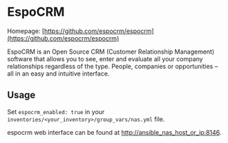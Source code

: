 # EspoCRM

Homepage: [https://github.com/espocrm/espocrm](https://github.com/espocrm/espocrm)

EspoCRM is an Open Source CRM (Customer Relationship Management) software that allows you to see, enter and evaluate all your company relationships regardless of the type. People, companies or opportunities – all in an easy and intuitive interface.

## Usage

Set `espocrm_enabled: true` in your `inventories/<your_inventory>/group_vars/nas.yml` file.

espocrm web interface can be found at [http://ansible_nas_host_or_ip:8146](http://ansible_nas_host_or_ip:8146).
